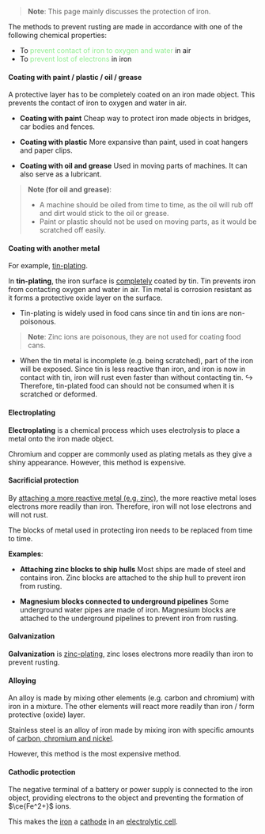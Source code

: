 > **Note**:
> This page mainly discusses the protection of iron.

The methods to prevent rusting are made in accordance with one of the following chemical properties:
- To <span style="color: lightgreen">prevent contact of iron to oxygen and water</span> in air
- To <span style="color: lightgreen">prevent lost of electrons</span> in iron

#### Coating with paint / plastic / oil / grease
A protective layer has to be completely coated on an iron made object. This prevents the contact of iron to oxygen and water in air.
- **Coating with paint**
  Cheap way to protect iron made objects in bridges, car bodies and fences.

- **Coating with plastic**
  More expansive than paint, used in coat hangers and paper clips.

- **Coating with oil and grease**
  Used in moving parts of machines. It can also serve as a lubricant.

> **Note (for oil and grease)**:
> - A machine should be oiled from time to time, as the oil will rub off and dirt would stick to the oil or grease.
> - Paint or plastic should not be used on moving parts, as it would be scratched off easily.

#### Coating with another metal
For example, <u>tin-plating</u>.

In **tin-plating**, the iron surface is <u>completely</u> coated by tin. Tin prevents iron from contacting oxygen and water in air. Tin metal is corrosion resistant as it forms a protective oxide layer on the surface.

- Tin-plating is widely used in food cans since tin and tin ions are non-poisonous.

> **Note**:
> Zinc ions are poisonous, they are not used for coating food cans.

- When the tin metal is incomplete (e.g. being scratched), part of the iron will be exposed. Since tin is less reactive than iron, and iron is now in contact with tin, iron will rust even faster than without contacting tin.
  ↪️ Therefore, tin-plated food can should not be consumed when it is scratched or deformed.

#### Electroplating
**Electroplating** is a chemical process which uses electrolysis to place a metal onto the iron made object.

Chromium and copper are commonly used as plating metals as they give a shiny appearance. However, this method is expensive.

#### Sacrificial protection
By <u>attaching a more reactive metal (e.g. zinc)</u>, the more reactive metal loses electrons more readily than iron. Therefore, iron will not lose electrons and will not rust.

The blocks of metal used in protecting iron needs to be replaced from time to time.

**Examples**:
- **Attaching zinc blocks to ship hulls**
  Most ships are made of steel and contains iron. Zinc blocks are attached to the ship hull to prevent iron from rusting.

- **Magnesium blocks connected to underground pipelines**
  Some underground water pipes are made of iron. Magnesium blocks are attached to the underground pipelines to prevent iron from rusting.

#### Galvanization
**Galvanization** is <u>zinc-plating</u>, zinc loses electrons more readily than iron to prevent rusting.

#### Alloying
An alloy is made by mixing other elements (e.g. carbon and chromium) with iron in a mixture. The other elements will react more readily than iron / form protective (oxide) layer.

Stainless steel is an alloy of iron made by mixing iron with specific amounts of <u>carbon, chromium and nickel</u>.

However, this method is the most expensive method.

#### Cathodic protection
The negative terminal of a battery or power supply is connected to the iron object, providing electrons to the object and preventing the formation of $\ce{Fe^2+}$ ions.

This makes the <u>iron</u> a <u>cathode</u> in an <u>electrolytic cell</u>.

